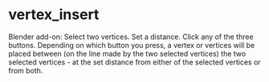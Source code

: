 # vertex_insert
Blender add-on: Select two vertices. Set a distance. Click any of the three buttons. Depending on which button you press, a vertex or vertices will be placed between (on the line made by the two selected vertices) the two selected vertices - at the set distance from either of the selected vertices or from both.
